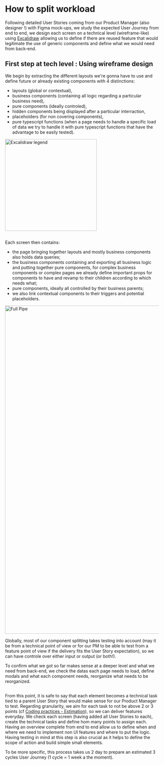 # How to split workload
Following detailed User Stories coming from our Product Manager (also designer !) with Figma mock-ups, we study the expected User Journey from end to end, we design each screen on a technical level (wireframe-like) using [Excalidraw](https://excalidraw.com/) allowing us to define if there are reused feature that would legitimate the use of generic components and define what we would need from back-end.


## First step at tech level : Using wireframe design
We begin by extracting the different layouts we're gonna have to use and define future or already existing components with 4 distinctions: 
- layouts (global or contextual),
- business components (containing all logic regarding a particular business need),
- pure components (ideally controled),
- hidden components being displayed after a particular interraction,
- placeholders (for non covering components),
- pure typescript functions (when a page needs to handle a specific load of data we try to handle it with pure typescript functions that have the advantage to be easily tested).
<img height="300" alt="Excalidraw legend" src="https://user-images.githubusercontent.com/20864211/226930585-3aaa02ce-c14f-4e4a-8896-2231d3c64399.png">

##
Each screen then contains:
- the page bringing together layouts and mostly business components also holds data queries;
- the business components containing and exporting all business logic and putting together pure components, for complex business components or complex pages we already define important props for components to have and revamp to their children according to which needs what;
- pure components, ideally all controlled by their business parents;
- we also link contextual components to their triggers and potential placeholders.
<img width="1072" alt="Full Pipe" src="https://user-images.githubusercontent.com/20864211/226928331-01588d34-f67e-4b0b-ac9a-40102d005651.png">

Globally, most of our component splitting takes testing into account (may it be from a technical point of view or for our PM to be able to test from a feature point of view if the delivery fits the User Story expectation), so we can have controle over either input or output (or both!).

To confirm what we got so far makes sense at a deeper level and what we need from back-end, we check the datas each page needs to load, define modals and what each component needs, reorganize what needs to be reorganized.

## 
From this point, it is safe to say that each element becomes a technical task tied to a parent User Story that would make sense for our Product Manager to test. Regarding granularity, we aim for each task to not be above 2 or 3 points (cf [Coding practices - Estimation](https://github.com/MRcalendar/how-do-we-work/blob/cbergon-patch-2/process.md#estimation)), so we can deliver features everyday.
We check each screen (having added all User Stories to each), create the technical tasks and define hom many points to assign each. Having an overview complete from end to end allow us to define when and where we need to implement non UI features and where to put the logic. Having testing in mind at this step is also crucial as it helps to define the scope of action and build simple small elements.

To be more specific, this process takes us 2 day to prepare an estimated 3 cycles User Journey (1 cycle = 1 week a the moment).
